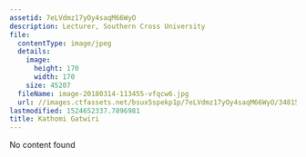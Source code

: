 ```yaml
---
assetid: 7eLVdmz17yOy4saqM66WyO
description: Lecturer, Southern Cross University
file:
  contentType: image/jpeg
  details:
    image:
      height: 170
      width: 170
    size: 45207
  fileName: image-20180314-113455-vfqcw6.jpg
  url: //images.ctfassets.net/bsux5spekp1p/7eLVdmz17yOy4saqM66WyO/34815215135df80ac5f3201eef386011/image-20180314-113455-vfqcw6.jpg
lastmodified: 1524652337.7896981
title: Kathomi Gatwiri
---
```

No content found